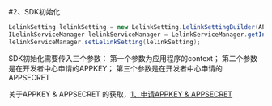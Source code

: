 #2、SDK初始化

```java
LelinkSetting lelinkSetting = new LelinkSetting.LelinkSettingBuilder(APPKEY, APPSECRET).build();
ILelinkServiceManager lelinkServiceManager = LelinkServiceManager.getInstance(context);
lelinkServiceManager.setLelinkSetting(lelinkSetting);
```

SDK初始化需要传入三个参数：
第一个参数为应用程序的context；
第二个参数是在开发者中心申请的APPKEY；
第三个参数是在开发者中心申请的APPSECRET

关于APPKEY & APPSECRET 的获取，[1、申请APPKEY & APPSECRET](http://cdn.hpplay.com.cn/test/don/_book/jie-shou-duan-sdk-kai-fa-zhe-wen-dang/shen.html)


